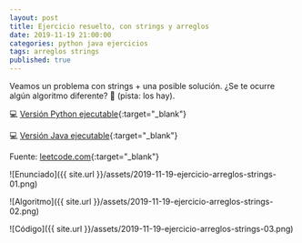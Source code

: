 ```yaml
---
layout: post
title: Ejercicio resuelto, con strings y arreglos
date: 2019-11-19 21:00:00
categories: python java ejercicios
tags: arreglos strings
published: true
---
```


Veamos un problema con strings + una posible solución. ¿Se te ocurre algún algoritmo diferente? 🧠 (pista: los hay).

💻 [Versión Python ejecutable](https://repl.it/@programacionde1/Python-Distancia-mas-corta-al-caracter){:target="_blank"}

💻 [Versión Java ejecutable](https://repl.it/@programacionde1/Java-Distancia-mas-corta-al-caracter){:target="_blank"}

Fuente: [leetcode.com](https://leetcode.com/){:target="_blank"}

![Enunciado]({{ site.url }}/assets/2019-11-19-ejercicio-arreglos-strings-01.png)

![Algoritmo]({{ site.url }}/assets/2019-11-19-ejercicio-arreglos-strings-02.png)

![Código]({{ site.url }}/assets/2019-11-19-ejercicio-arreglos-strings-03.png)
